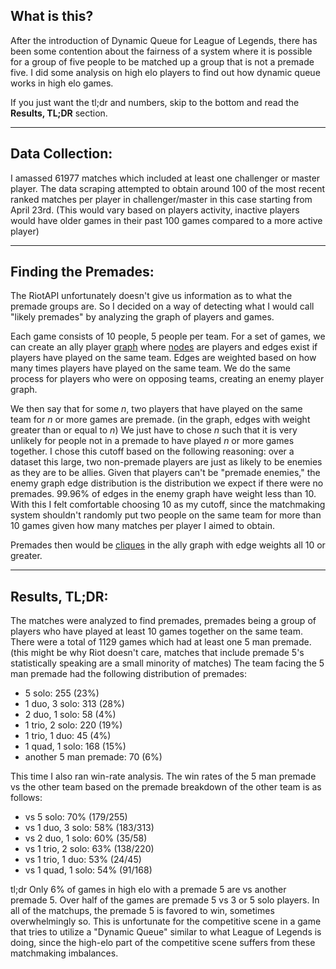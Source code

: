 ## What is this?

After the introduction of Dynamic Queue for League of Legends, there has been some contention about the fairness of a system where it is possible for a group of five people to be matched up a group that is not a premade five. I did some analysis on high elo players to find out how dynamic queue works in high elo games. 

If you just want the tl;dr and numbers, skip to the bottom and read the **Results, TL;DR** section.

----------

## Data Collection:

I amassed 61977 matches which included at least one challenger or master player. The data scraping attempted to obtain around 100 of the most recent ranked matches per player in challenger/master in this case starting from April 23rd. (This would vary based on players activity, inactive players would have older games in their past 100 games compared to a more active player)

----------

## Finding the Premades:

The RiotAPI unfortunately doesn't give us information as to what the premade groups are. So I decided 
on a way of detecting what I would call "likely premades" by analyzing the graph of players and games. 

Each game consists of 10 people, 5 people per team. For a set of games, we can create an ally player [graph](https://en.wikipedia.org/wiki/Graph_(discrete_mathematics)) where [nodes](https://en.wikipedia.org/wiki/Vertex_(graph_theory)) are players and edges exist if players have played on the same team. Edges are weighted based on how many times players have played on the same team. We do the same process for players who were on opposing teams, creating an enemy player graph. 

We then say that for some *n*, two players that have played on the same team for *n* or more games are premade. (in the graph, edges with weight greater than or equal to *n*) We just have to chose *n* such that it is very unlikely for people not in a premade to have played *n* or more games together. I chose this cutoff based on the following reasoning: over a dataset this large, two non-premade players are just as likely to be enemies as they are to be allies. Given that players can't be "premade enemies," the enemy graph edge distribution is the distribution we expect if there were no premades. 99.96% of edges in the enemy graph have weight less than 10. With this I felt comfortable choosing 10 as my cutoff, since the matchmaking system shouldn't randomly put two people on the same team for more than 10 games given how many matches per player I aimed to obtain.

Premades then would be [cliques](https://en.wikipedia.org/wiki/Clique_(graph_theory)) in the ally graph with edge weights all 10 or greater. 

----------

## Results, TL;DR:

The matches were analyzed to find premades, premades being a group of players who have played at least 10 games together on the same team. There were a total of 1129 games which had at least one 5 man premade. (this might be why Riot doesn't care, matches that include premade 5's statistically speaking are a small minority of matches) The team facing the 5 man premade had the following  distribution of premades:

- 5 solo: 255 (23%)
- 1 duo, 3 solo: 313 (28%)
- 2 duo, 1 solo: 58 (4%)
- 1 trio, 2 solo: 220 (19%)
- 1 trio, 1 duo: 45 (4%)
- 1 quad, 1 solo: 168 (15%)
- another 5 man premade: 70 (6%)

This time I also ran win-rate analysis. The win rates of the 5 man premade vs the other team based on the premade breakdown of the other team is as follows:

- vs 5 solo: 70% (179/255)
- vs 1 duo, 3 solo: 58% (183/313)
- vs 2 duo, 1 solo: 60% (35/58)
- vs 1 trio, 2 solo: 63% (138/220)
- vs 1 trio, 1 duo: 53% (24/45)
- vs 1 quad, 1 solo: 54% (91/168)

tl;dr Only 6% of games in high elo with a premade 5 are vs another premade 5. Over half of the games are premade 5 vs 3 or 5 solo players. In all of the matchups, the premade 5 is favored to win, sometimes overwhelmingly so. This is unfortunate for the competitive scene in a game that tries to utilize a "Dynamic Queue" similar to what League of Legends is doing, since the high-elo part of the competitive scene suffers from these matchmaking imbalances. 